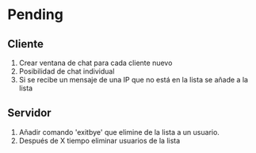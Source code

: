 # Pending

## Cliente

1. Crear ventana de chat para cada cliente nuevo
2. Posibilidad de chat individual
3. Si se recibe un mensaje de una IP que no está en la lista se añade a la lista

## Servidor
1. Añadir comando 'exitbye' que elimine de la lista a un usuario. 
2. Después de X tiempo eliminar usuarios de la lista 
